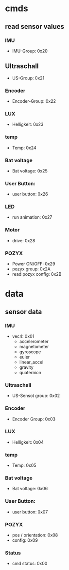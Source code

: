 # cmds

## read sensor values

### IMU

- IMU-Group: 0x20
<!-- - Temp: 0xA1
- accelerometer: 0xA2
- magnetometer: 0xA3
- gyroscope: 0xA4
- euler: 0xA5
- linear_accel: 0xA6
- gravity: 0xA7
- quaternion: 0xA8 -->

## Ultraschall

- US-Group: 0x21
<!-- - US-Sensor 1:
- US-Sensor 2:
- US-Sensor 3:
- US-Sensor 4:
- US-Sensor 5:
- US-Sensor 6: -->

### Encoder

- Encoder-Group: 0x22
<!-- - Encoder 1:
- Encoder 2:
- Encoder 3:
- Encoder 4: -->

### LUX

- Helligkeit: 0x23

### temp

- Temp: 0x24

### Bat voltage

- Bat voltage: 0x25

### User Button:

- user button: 0x26

### LED

- run animation: 0x27

### Motor

- drive: 0x28

### POZYX

- Power ON/OFF: 0x29
- pozyx group: 0x2A
- read pozyx config: 0x2B

# data

## sensor data

### IMU

- vec4: 0x01
  - accelerometer
  - magnetometer
  - gyroscope
  - euler
  - linear_accel
  - gravity
  - quaternion

### Ultraschall

- US-Sensot group: 0x02

### Encoder

- Encoder Group: 0x03

### LUX

- Helligkeit: 0x04

### temp

- Temp: 0x05

### Bat voltage

- Bat voltage: 0x06

### User Button:

- user button: 0x07

### POZYX

- pos / orientation: 0x08
- config: 0x09

### Status

- cmd status: 0x00
